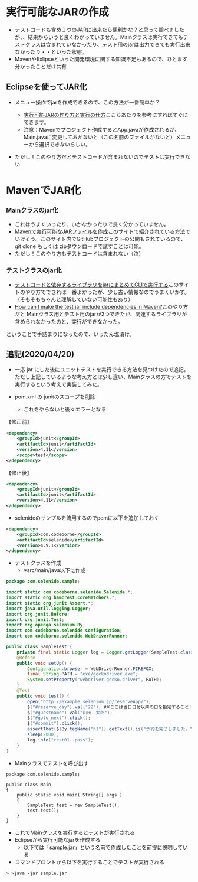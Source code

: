 # 実行可能なJARの作成

- テストコードも含め１つのJARに出来たら便利かな？と思って調べましたが、、結果からいうと良くわかっていません。Mainクラスは実行できてもテストクラスは含まれていなかったり、テスト用のjarは出力できても実行出来なかったり・・といった状態。
- MavenやExlipseといった開発環境に関する知識不足もあるので、ひとまず分かったことだけ共有



## Eclipseを使ってJAR化

- メニュー操作でjarを作成できるので、この方法が一番簡単か？
  - [実行可能JARの作り方と実行の仕方](https://www.ilovex.co.jp/blog/system/projectandsystemdevelopment/jar.html)ここらあたりを参考にすればすぐにできます。
  - 注意：Mavenでプロジェクト作成するとApp.javaが作成されるが、Main.javaに変更しておかないと（この名前のファイルがないと）メニューから選択できないらしい。

- ただし！このやり方だとテストコードが含まれないのでテストは実行できない



# MavenでJAR化

### Mainクラスのjar化

- これはうまくいったり、いかなかったりで良く分かっていません。
- [Mavenで実行可能なJARファイルを作成](https://yhayashi30.org/java/maven-create-jar-file/)このサイトで紹介されている方法でいけそう。このサイト内でGitHubプロジェクトの公開もされているので、git clone もしくは zipダウンロードで試すことは可能。
- ただし！このやり方もテストコードは含まれない（泣）



### テストクラスのjar化

- [テストコードと依存するライブラリをjarにまとめてCLIで実行する](https://qiita.com/halhide/items/e489d02f9622ce73b235)このサイトのやり方でできれば一番よかったが、少し古い情報なのでうまくいかず。（そもそもちゃんと理解していない可能性もあり）
- [How can I make the test jar include dependencies in Maven?](https://stackoverflow.com/questions/7000812/how-can-i-make-the-test-jar-include-dependencies-in-maven/11787964#11787964)このやり方だと Mainクラス用とテスト用のjarが2つできたが、関連するライブラリが含められなかったのと、実行ができなかった。



ということで手詰まりになったので、いったん塩漬け。

## 追記(2020/04/20)

- 一応 jar にした後にユニットテストを実行できる方法を見つけたので追記。ただし上記しているような考え方とは少し違い、Mainクラスの方でテストを実行するという考えで実装してみた。

- pom.xml の junitのスコープを削除
  - これをやらないと後々エラーとなる

【修正前】

```xml
<dependency>
    <groupId>junit</groupId>
    <artifactId>junit</artifactId>
    <version>4.11</version>
    <scope>test</scope>
</dependency>
```

【修正後】

```xml
<dependency>
    <groupId>junit</groupId>
    <artifactId>junit</artifactId>
    <version>4.11</version>
</dependency>
```

- selenideのサンプルを流用するのでpomに以下を追加しておく

```xml
<dependency>
    <groupId>com.codeborne</groupId>
    <artifactId>selenide</artifactId>
    <version>4.9.1</version>
</dependency>
```

- テストクラスを作成
  - ※src/main/java以下に作成

```java
package com.selenide.sample;

import static com.codeborne.selenide.Selenide.*;
import static org.hamcrest.CoreMatchers.*;
import static org.junit.Assert.*;
import java.util.logging.Logger;
import org.junit.Before;
import org.junit.Test;
import org.openqa.selenium.By;
import com.codeborne.selenide.Configuration;
import com.codeborne.selenide.WebDriverRunner;

public class SampleTest {
	private final static Logger log = Logger.getLogger(SampleTest.class.getName());
	@Before
	public void setUp() {
		Configuration.browser = WebDriverRunner.FIREFOX;
	    final String PATH = "exe/geckodriver.exe";
	    System.setProperty("webdriver.gecko.driver", PATH);
	}
	@Test
	public void test() {
		open("http://example.selenium.jp/reserveApp/");
		$("#reserve_day").val("22"); #※ここは当日日付以降の日を指定すること!
		$("#guestname").val("山田　太郎");
		$("#goto_next").click();
		$("#commit").click();
		assertThat($(By.tagName("h1")).getText(),is("予約を完了しました。"));
		sleep(2000);
		log.info("test01..pass");
	}
}
```

- Mainクラスでテストを呼び出す

```jara
package com.selenide.sample;

public class Main
{
    public static void main( String[] args )
    {
        SampleTest test = new SampleTest();
        test.test();
    }
}
```

- これでMainクラスを実行するとテストが実行される
- Eclipseから実行可能なjarを作成する
  - 以下では「sample.jar」という名前で作成したことを前提に説明している
- コマンドプロントから以下を実行することでテストが実行される

```
> >java -jar sample.jar
```

